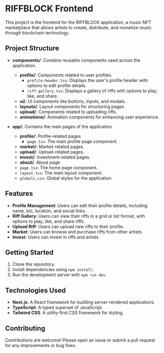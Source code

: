 # RIFFBLOCK Frontend

This project is the frontend for the RIFFBLOCK application, a music NFT marketplace that allows artists to create, distribute, and monetize music through blockchain technology.

## Project Structure

- **components/**: Contains reusable components used across the application.
  - **profile/**: Components related to user profiles.
    - `profile-header.tsx`: Displays the user's profile header with options to edit profile details.
    - `riff-gallery.tsx`: Displays a gallery of riffs with options to play, like, and share.
  - **ui/**: UI components like buttons, inputs, and modals.
  - **layouts/**: Layout components for structuring pages.
  - **upload/**: Components related to uploading riffs.
  - **animations/**: Animation components for enhancing user experience.

- **app/**: Contains the main pages of the application.
  - **profile/**: Profile-related pages.
    - `page.tsx`: The main profile page component.
  - **market/**: Market-related pages.
  - **upload/**: Upload-related pages.
  - **invest/**: Investment-related pages.
  - **about/**: About page.
  - `page.tsx`: The home page component.
  - `layout.tsx`: The main layout component.
  - `globals.css`: Global styles for the application.

## Features

- **Profile Management**: Users can edit their profile details, including name, bio, location, and social links.
- **Riff Gallery**: Users can view their riffs in a grid or list format, with options to play, like, and share riffs.
- **Upload Riff**: Users can upload new riffs to their profile.
- **Market**: Users can browse and purchase riffs from other artists.
- **Invest**: Users can invest in riffs and artists.

## Getting Started

1. Clone the repository.
2. Install dependencies using `npm install`.
3. Run the development server with `npm run dev`.

## Technologies Used

- **Next.js**: A React framework for building server-rendered applications.
- **TypeScript**: A typed superset of JavaScript.
- **Tailwind CSS**: A utility-first CSS framework for styling.

## Contributing

Contributions are welcome! Please open an issue or submit a pull request for any improvements or bug fixes. 